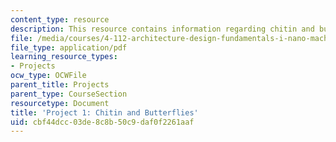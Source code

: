 ```yaml
---
content_type: resource
description: This resource contains information regarding chitin and butterflies.
file: /media/courses/4-112-architecture-design-fundamentals-i-nano-machines-fall-2012/cbf44dcc03de8c8b50c9daf0f2261aaf_MIT4_112F12_Doc_Ex1_LK.pdf
file_type: application/pdf
learning_resource_types:
- Projects
ocw_type: OCWFile
parent_title: Projects
parent_type: CourseSection
resourcetype: Document
title: 'Project 1: Chitin and Butterflies'
uid: cbf44dcc-03de-8c8b-50c9-daf0f2261aaf
---
```

